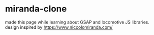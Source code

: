 # miranda-clone

made this page while learning about GSAP and locomotive JS libraries. design inspired by https://www.niccolomiranda.com/

